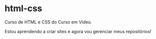 # html-css
 Curso de HTML e CSS do Curso em Vídeo.

 Estou aprendendo a criar sites e agora vou gerenciar meus repositórios!
